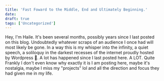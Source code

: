 ```yaml
---
title: 'Fast Foward to the Middle, End and Ultimately Beginning.'
date: 
draft: true
tags: ['Uncategorized']
---
```


Hey, I'm Haile. It's been several months, possibly years since I last posted on this blog. Undoubtedly whatever scraps of an audience I once had will most likely be gone. In a way this is my whisper into the infinity, a quiet speech, a soliloquy in the darkest recesses of the internet proudly hosted by Wordpress 🙂. A lot has happened since I last posted here. A LOT. Quite Frankly I don't even know why exactly it is I am posting here, maybe it's nostalgia, maybe I miss my "projects" lol and all the direction and focus they had given me in my life.